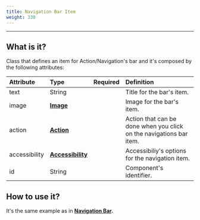 ```yaml
---
title: Navigation Bar Item
weight: 330
---
```


---

## **What is it?**

Class that defines an item for Action/Navigation's bar and it's composed by the following attributes: 

| **Attribute** | **Type** | Required | Definition |
| :--- | :--- | :--- | :--- |
| text | String |  | Title for the bar's item. |
| image | [**Image**](../components/ui/image/) |  | Image for the bar's item. |
| action | [**Action**](../actions/) |  | Action that can be done when you click on the navigations bar item. |
| accessibility | [**Accessibility**](../accessibility.md) |  | Accessibiliy's options for the navigation item. |
| id | String |  | Component's identifier. |

## **How to use it?** 

It's the same example as in [**Navigation Bar**](navigation-bar.md)**.**
